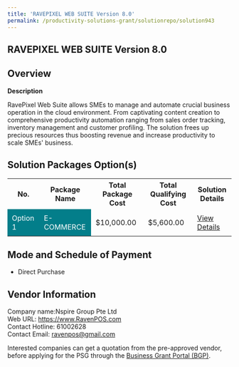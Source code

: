 ```yaml
---
title: 'RAVEPIXEL WEB SUITE Version 8.0'
permalink: /productivity-solutions-grant/solutionrepo/solution943
---
```


## RAVEPIXEL WEB SUITE Version 8.0

## Overview

**Description**

RavePixel Web Suite allows SMEs to manage and automate crucial business operation in the cloud environment. From captivating content creation to comprehensive productivity automation ranging from sales order tracking, inventory management and customer profiling. The solution frees up precious resources thus boosting revenue and increase productivity to scale SMEs' business.

## Solution Packages Option(s)

<table>
<tr>
<th><b>No.</b></th>
<th><b>Package Name</b></th>
<th><b>Total Package Cost</b></th>
<th><b>Total Qualifying Cost</b></th>
<th><b>Solution Details</b></th>
</tr>
<tr>
<td style='padding: 10px; background-color: #037E8A; color: #FFFFFF;'>Option 1</td>
<td style='padding: 10px; background-color: #037E8A; color: #FFFFFF;'>E-COMMERCE</td>
<td style='padding: 10px;'>$10,000.00</td>
<td style='padding: 10px;'>$5,600.00</td>
<td style='padding: 10px;'><a href='/images/psg/Nspire_Group_RAVEPIXEL_Desensitised_Annex3_Part1.pdf' target='_blank'>View Details</a></td>
</tr>
</table>

## Mode and Schedule of Payment

 - Direct Purchase

## Vendor Information

 Company name:Nspire Group Pte Ltd<br>Web URL: https://www.RavenPOS.com <br>Contact Hotline: 61002628 <br>Contact Email: ravenpos@gmail.com 

Interested companies can get a quotation from the pre-approved vendor, before applying for the PSG through the <a href='https://www.businessgrants.gov.sg/' target='_blank' rel='noopener'>Business Grant Portal (BGP)</a>.

<script src="/jquery/resize-tables.js"></script>
